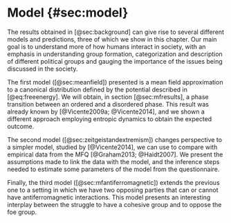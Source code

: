 
# Model {#sec:model}

The results obtained in [@sec:background] can give rise to several different models and predictions, three of which we show in this chapter. Our main goal is to understand more of how humans interact in society, with an emphasis in understanding group formation, categorization and description of different political groups and gauging the importance of the issues being discussed in the society.

The first model ([@sec:meanfield]) presented is a mean field approximation to a canonical distribution defined by the potential described in [@eq:freeenergy]. We will obtain, in section [@sec:mfresults], a phase transition between an ordered and a disordered phase. This result was already known by [@Vicente2009a; @Vicente2014], and we shown a different approach employing entropic dynamics to obtain the expected outcome.

The second model ([@sec:zeitgeistandextremism]) changes perspective to a simpler model, studied by [@Vicente2014], we can use to compare with empirical data from the MFQ [@Graham2013; @Haidt2007]. We present the assumptions made to link the data with the model, and the inference steps needed to estimate some parameters of the model from the questionnaire.

Finally, the third model ([@sec:mfantiferromagnetic]) extends the previous one to a setting in which we have two opposing parties that can or cannot have antiferromagnetic interactions. This model presents an interesting interplay between the struggle to have a cohesive group and to oppose the foe group.
